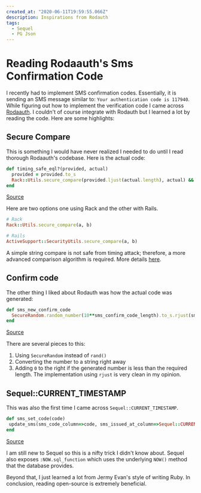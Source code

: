 ```yaml
---
created_at: "2020-06-11T19:59:55.066Z"
description: Inspirations from Rodauth
tags:
  - Sequel
  - PG Json
---
```


# Reading Rodaauth's Sms Confirmation Code

I recently had to implement SMS confirmation codes. Essentially, it is sending an SMS message similar to: `Your authentication code is 117940`. While figuring out how to implement the verification code I came across [Rodaauth](http://rodauth.jeremyevans.net/). I couldn't of course integrate with Rodauth but I learned a lot by reading the code. Here are some highlights:

## Secure Compare

This is something I would have never realized I needed to do until I read thorough Rodaauth's codebase. Here is the actual code:

```ruby
def timing_safe_eql?(provided, actual)
  provided = provided.to_s
  Rack::Utils.secure_compare(provided.ljust(actual.length), actual) && provided.length == actual.length
end
```

[Source](https://github.com/jeremyevans/rodauth/blob/3474508a8fe070bc2534a47df8b70bba9e325c6f/lib/rodauth/features/base.rb#L490-L493)

Here are two options one using Rack and the other with Rails.

```ruby
# Rack
Rack::Utils.secure_compare(a, b)

# Rails
ActiveSupport::SecurityUtils.secure_compare(a, b)
```

A simple string compare is not safe from timing attack; therefore, a more advanced comparison algorithm is required. More details [here](https://codahale.com/a-lesson-in-timing-attacks/).

## Confirm code

The other thing I liked about Rodauth was how the actual code was generated:

```ruby
def sms_new_confirm_code
  SecureRandom.random_number(10**sms_confirm_code_length).to_s.rjust(sms_confirm_code_length, "0")
end
```

[Source](https://github.com/jeremyevans/rodauth/blob/3474508a8fe070bc2534a47df8b70bba9e325c6f/lib/rodauth/features/sms_codes.rb#L476-L478)

There are several pieces to this:

1) Using `SecureRandom` instead of `rand()`
2) Converting the number to a string right away
3) Adding `0` to the right if the generated number is less than the required length. The implementation using `rjust` is very clean in my opinion.

## Sequel::CURRENT_TIMESTAMP

This was also the first time I came across `Sequel::CURRENT_TIMESTAMP`.

```ruby
def sms_set_code(code)
 update_sms(sms_code_column=>code, sms_issued_at_column=>Sequel::CURRENT_TIMESTAMP)
end
```

[Source](https://github.com/jeremyevans/rodauth/blob/3474508a8fe070bc2534a47df8b70bba9e325c6f/lib/rodauth/features/sms_codes.rb#L387-L389)

I am still new to Sequel so this is a nifty trick I didn't know about. Sequel also exposes `:NOW.sql_function` which uses the underlying `NOW()` method that the database provides.

Beyond that, I just learned a lot from Jermy Evan's style of writing Ruby. In conclusion, reading open-source is extremely beneficial.
